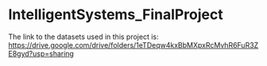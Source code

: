 # IntelligentSystems_FinalProject

The link to the datasets used in this project is: https://drive.google.com/drive/folders/1eTDeqw4kxBbMXpxRcMvhR6FuR3ZE8gyd?usp=sharing
